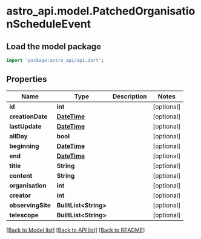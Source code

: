 # astro_api.model.PatchedOrganisationScheduleEvent

## Load the model package
```dart
import 'package:astro_api/api.dart';
```

## Properties
Name | Type | Description | Notes
------------ | ------------- | ------------- | -------------
**id** | **int** |  | [optional] 
**creationDate** | [**DateTime**](DateTime.md) |  | [optional] 
**lastUpdate** | [**DateTime**](DateTime.md) |  | [optional] 
**allDay** | **bool** |  | [optional] 
**beginning** | [**DateTime**](DateTime.md) |  | [optional] 
**end** | [**DateTime**](DateTime.md) |  | [optional] 
**title** | **String** |  | [optional] 
**content** | **String** |  | [optional] 
**organisation** | **int** |  | [optional] 
**creator** | **int** |  | [optional] 
**observingSite** | **BuiltList&lt;String&gt;** |  | [optional] 
**telescope** | **BuiltList&lt;String&gt;** |  | [optional] 

[[Back to Model list]](../README.md#documentation-for-models) [[Back to API list]](../README.md#documentation-for-api-endpoints) [[Back to README]](../README.md)


